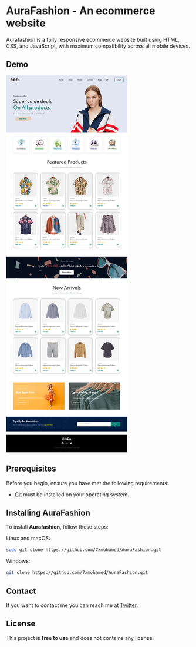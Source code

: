 # AuraFashion - An ecommerce website

Aurafashion is a fully responsive ecommerce website built using HTML, CSS, and JavaScript, with maximum compatibility across all mobile devices.

## Demo

![Aurafashion Desktop Demo](./website-demo-image/desktop.png "Desktop Demo")


## Prerequisites

Before you begin, ensure you have met the following requirements:

* [Git](https://git-scm.com/downloads "Download Git") must be installed on your operating system.

## Installing AuraFashion

To install **Aurafashion**, follow these steps:

Linux and macOS:

```bash
sudo git clone https://github.com/7xmohamed/AuraFashion.git
```

Windows:

```bash
git clone https://github.com/7xmohamed/AuraFashion.git
```

## Contact

If you want to contact me you can reach me at [Twitter](https://x.com/7xmohamedd).

## License

This project is **free to use** and does not contains any license.